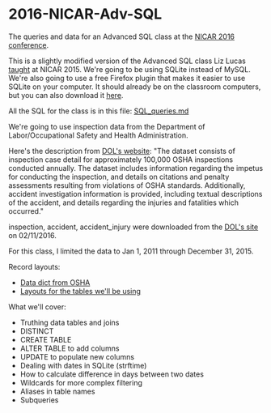 # 2016-NICAR-Adv-SQL

The queries and data for an Advanced SQL class at the [NICAR 2016 conference](https://ire.org/conferences/nicar2016/).

This is a slightly modified version of the Advanced SQL class Liz Lucas [taught](https://github.com/eklucas/NICAR-Adv-SQL) at NICAR 2015. We're going to be using SQLite instead of MySQL. We're also going to use a free Firefox plugin that makes it easier to use SQLite on your computer. It should already be on the classroom computers, but you can also download it [here](https://addons.mozilla.org/en-US/firefox/addon/sqlite-manager/).

All the SQL for the class is in this file: [SQL_queries.md](SQL_queries.md)

We're going to use inspection data from the	Department of Labor/Occupational Safety and Health Administration.

Here's the description from [DOL's website](http://ogesdw.dol.gov/views/data_summary.php): "The dataset consists of inspection case detail for approximately 100,000 OSHA inspections conducted annually. The dataset includes information regarding the impetus for conducting the inspection, and details on citations and penalty assessments resulting from violations of OSHA standards. Additionally, accident investigation information is provided, including textual descriptions of the accident, and details regarding the injuries and fatalities which occurred."

inspection, accident, accident_injury were downloaded from the [DOL's site](http://ogesdw.dol.gov/views/data_summary.php) on 02/11/2016.

For this class, I limited the data to Jan 1, 2011 through December 31, 2015.

Record layouts:
* [Data dict from OSHA](http://enforcedata.dol.gov/views/data_dictionary.php)
* [Layouts for the tables we'll be using](record_layouts.csv)


What we'll cover:

* Truthing data tables and joins
* DISTINCT
* CREATE TABLE
* ALTER TABLE to add columns
* UPDATE to populate new columns
* Dealing with dates in SQLite (strftime)
* How to calculate difference in days between two dates
* Wildcards for more complex filtering
* Aliases in table names
* Subqueries

